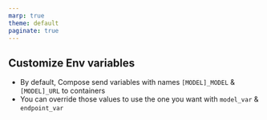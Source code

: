 ```yaml
---
marp: true
theme: default
paginate: true
---
```

## Customize Env variables
- By default, Compose send variables with names `[MODEL]_MODEL` & `[MODEL]_URL` to containers
- You can override those values to use the one you want with `model_var` & `endpoint_var`

